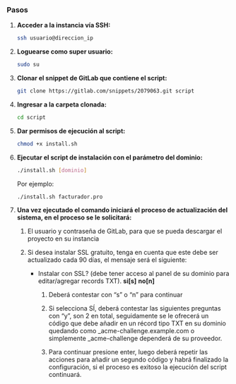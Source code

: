 ### Pasos

1. **Acceder a la instancia vía SSH:**
    ```bash
    ssh usuario@direccion_ip
    ```

2. **Loguearse como super usuario:**
    ```bash
    sudo su
    ```

3. **Clonar el snippet de GitLab que contiene el script:**
    ```bash
    git clone https://gitlab.com/snippets/2079063.git script
    ```

4. **Ingresar a la carpeta clonada:**
    ```bash
    cd script
    ```

5. **Dar permisos de ejecución al script:**
    ```bash
    chmod +x install.sh
    ```

6. **Ejecutar el script de instalación con el parámetro del dominio:**
    ```bash
    ./install.sh [dominio]
    ```
    Por ejemplo:
    ```bash
    ./install.sh facturador.pro
    ```

7. **Una vez ejecutado el comando iniciará el proceso de actualización del sistema, en el proceso se le solicitará:**
    1. El usuario y contraseña de GitLab, para que se pueda descargar el proyecto en su instancia

    2. Si desea instalar  SSL gratuito, tenga en cuenta que este debe ser actualizado cada 90 días, el mensaje será el siguiente:
        +   Instalar con SSL? (debe tener acceso al panel de su dominio para editar/agregar records TXT). **si[s]** **no[n]**
            1. Deberá contestar con “s” o “n” para continuar

            2. Si selecciona SÍ, deberá contestar las siguientes preguntas con “y”, son 2 en total, seguidamente se le ofrecerá un código que debe añadir en un récord tipo TXT en su dominio quedando como _acme-challenge.example.com o simplemente _acme-challenge dependerá de su proveedor.

            3. Para continuar presione enter, luego deberá repetir las acciones para añadir un segundo código y habrá finalizado la configuración, si el proceso es exitoso la ejecución del script continuará.







